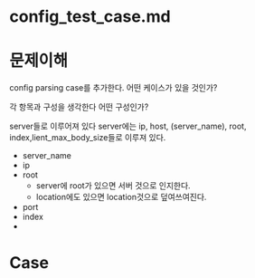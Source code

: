 # config_test_case.md

# 문제이해
config parsing case를 추가한다.
어떤 케이스가 있을 것인가?

각 항목과 구성을 생각한다
어떤 구성인가?

server들로 이루어져 있다
server에는 ip, host, (server_name), root, index,lient_max_body_size들로 이루져 있다.


- server_name
- ip
- root 
    - server에 root가 있으면 서버 것으로 인지한다.
    - location에도 있으면 location것으로 덮여쓰여진다.
- port 
- index
- 

# Case